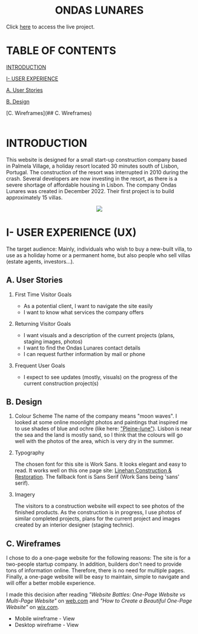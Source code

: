 

<h1 align="center">ONDAS LUNARES</h1>

Click [here]() to access the live project.

# TABLE OF CONTENTS
[INTRODUCTION](https://github.com/AnnickRynne/ondaslunares/blob/main/README.md#ondas-lunares)

[I- USER EXPERIENCE](https://github.com/AnnickRynne/ondaslunares/blob/main/README.md#i--user-experience-ux)

[A. User Stories](https://github.com/AnnickRynne/ondaslunares/blob/main/README.md#a-user-stories)

[B. Design](https://github.com/AnnickRynne/ondaslunares/blob/main/README.md#b-design)

[C. Wireframes](## C. Wireframes)
<br>
<br>
# INTRODUCTION
This website is designed for a small start-up construction company based in Palmela Village, a holiday resort located 30 minutes south of Lisbon, Portugal. The construction of the resort was interrupted in 2010 during the crash. Several developers are now investing in the resort, as there is a severe shortage of affordable housing in Lisbon. The company Ondas Lunares was created in December 2022. Their first project is to build approximately 15 villas. 

<p align="center">
  <img src="enter relative link"/>
</p>


# I- USER EXPERIENCE (UX)
The target audience: Mainly, individuals who wish to buy a new-built villa, to use as a holiday home or a permanent home, but also people who sell villas (estate agents, investors...).

## A. User Stories
1. First Time Visitor Goals

   - As a potential client, I want to navigate the site easily 
   - I want to know what services the company offers


2. Returning Visitor Goals

   - I want visuals and a description of the current projects (plans, staging images, photos)
   - I want to find the Ondas Lunares contact details
   - I can request further information by mail or phone

3. Frequent User Goals

   - I expect to see updates (mostly, visuals) on the progress of the current construction project(s)


## B. Design

1. Colour Scheme
    The name of the company means "moon waves". I looked at some online moonlight photos and  paintings that inspired me to use shades of blue and ochre (like here: ["Pleine-lune"](https://quilteuseforever.files.wordpress.com/2014/11/pleine-lune.jpg)). Lisbon is near the sea and the land is mostly sand, so I think that the colours will go well with the photos of the area, which is very dry in the summer.

2. Typography

     The chosen font for this site is Work Sans. It looks elegant and easy to read. It works well on this one page site: [Linehan Construction & Restoration](https://architects.linehanconstruction.com/?gclid=Cj0KCQiAlMCOBhCZARIsANLid6Ze4Z-QJrfD01P0NZ2F8L2rwN5KyqBbYHwgyPJ2bXREqr5H2X0VJ70aAsqmEALw_wcB). The fallback font is Sans Serif (Work Sans being 'sans' serif).
   
3. Imagery

   The visitors to a construction website will expect to see photos of the finished products. As the construction is in progress, I use photos of similar completed projects, plans for the current project and images created by an interior designer (staging technic). 

## C. Wireframes

I chose to do a one-page website for the following reasons: 
The site is for a two-people startup company. In addition, builders don't need to provide tons of information online. Therefore, there is no need for multiple pages. Finally, a one-page website will be easy to maintain, simple to navigate and will offer a better mobile experience.

I made this decision after reading *"Website Battles: One-Page Website vs Multi-Page Website"* on [web.com](https://www.web.com/blog/start/website-design/website-battles--one-page-website-vs-multi-page-website) and *"How to Create a Beautiful One-Page Website"* on [wix.com](https://www.wix.com/blog/2018/08/how-to-create-one-page-website?utm_source=google&utm_medium=cpc&utm_campaign=9852964004^99403845119&experiment_id=^^433253293178^^_DSA&gclid=CjwKCAiA5t-OBhByEiwAhR-hm0JnFmcGlCjQBKoKQjyMFUJRnhZNgvEV_JOvAU0QFNWiuiDZP3zz4BoCx-8QAvD_BwE).

- Mobile wireframe - View
- Desktop wireframe - View

    




